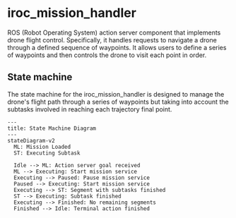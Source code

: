 # iroc_mission_handler

ROS (Robot Operating System) action server component that implements drone flight control. Specifically, it handles requests to navigate a drone through a defined sequence of waypoints. It allows users to define a series of waypoints and then controls the drone to visit each point in order.

## State machine

The state machine for the iroc_mission_handler is designed to manage the drone's flight path through a series of waypoints but taking into account the subtasks involved in reaching each trajectory final point.

```mermaid
---
title: State Machine Diagram
---
stateDiagram-v2
  ML: Mission Loaded
  ST: Executing Subtask

  Idle --> ML: Action server goal received
  ML --> Executing: Start mission service
  Executing --> Paused: Pause mission service
  Paused --> Executing: Start mission service
  Executing --> ST: Segment with subtasks finished
  ST --> Executing: Subtask finished
  Executing --> Finished: No remaining segments
  Finished --> Idle: Terminal action finished
```
